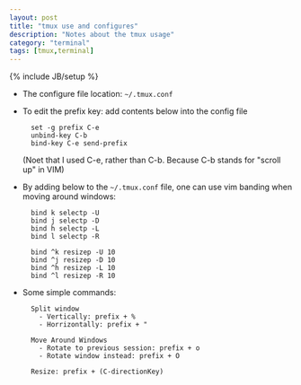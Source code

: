 ```yaml
---
layout: post
title: "tmux use and configures"
description: "Notes about the tmux usage"
category: "terminal"
tags: [tmux,terminal]
---
```

{% include JB/setup %}

- The configure file location: `~/.tmux.conf`
- To edit the prefix key: add contents below into the config file

        set -g prefix C-e
        unbind-key C-b
        bind-key C-e send-prefix

  (Noet that I used C-e, rather than C-b. Because C-b stands for "scroll up" in VIM)

- By adding below to the `~/.tmux.conf` file, one can use vim banding when moving around windows:

        bind k selectp -U
        bind j selectp -D
        bind h selectp -L
        bind l selectp -R

        bind ^k resizep -U 10
        bind ^j resizep -D 10
        bind ^h resizep -L 10
        bind ^l resizep -R 10

- Some simple commands:

        Split window
          - Vertically: prefix + %
          - Horrizontally: prefix + "

        Move Around Windows 
          - Rotate to previous session: prefix + o
          - Rotate window instead: prefix + O

        Resize: prefix + (C-directionKey)

